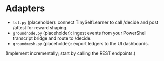 # Adapters

- `tsl.py` (placeholder): connect TinySelfLearner to call /decide and post /attest for reward shaping.
- `groundnode.py` (placeholder): ingest events from your PowerShell transcript bridge and route to /decide.
- `groundmesh.py` (placeholder): export ledgers to the UI dashboards.

(Implement incrementally; start by calling the REST endpoints.)
